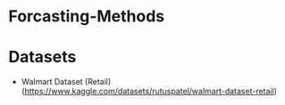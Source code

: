 # Forcasting-Methods




# Datasets

  * Walmart Dataset (Retail) (https://www.kaggle.com/datasets/rutuspatel/walmart-dataset-retail)
